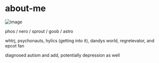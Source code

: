 # about-me
![image](https://github.com/user-attachments/assets/f4ec79ac-c48d-4663-b80c-a07482a107ee)

phos / nero / sprout / goob / astro

whtrj, psychonauts, hylics (getting into it), dandys world, regretevator, and epcot fan

diagnosed autism and add, potentially depression as well
